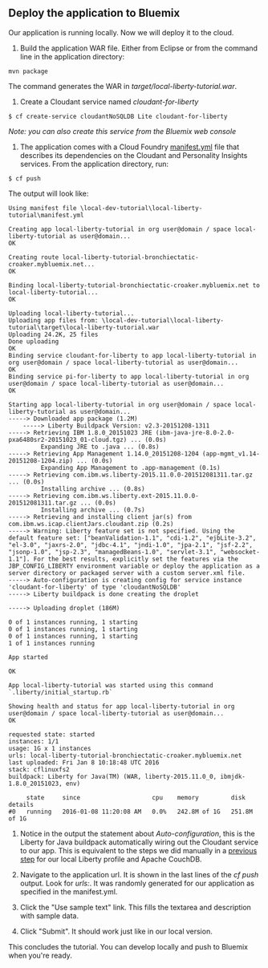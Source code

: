 ## Deploy the application to Bluemix

Our application is running locally.
Now we will deploy it to the cloud.

1. Build the application WAR file. Either from Eclipse or from the command line in the application directory:

  ```
  mvn package
  ```
  
  The command generates the WAR in *target/local-liberty-tutorial.war*.
  
1. Create a Cloudant service named *cloudant-for-liberty*

  ```
  $ cf create-service cloudantNoSQLDB Lite cloudant-for-liberty
  ```

  *Note: you can also create this service from the Bluemix web console*

1. The application comes with a Cloud Foundry [manifest.yml](manifest.yml) file that describes its dependencies
on the Cloudant and Personality Insights services. From the application directory, run:

  ```
  $ cf push
  ```

  The output will look like:
  
  ```
  Using manifest file \local-dev-tutorial\local-liberty-tutorial\manifest.yml

  Creating app local-liberty-tutorial in org user@domain / space local-liberty-tutorial as user@domain...
  OK

  Creating route local-liberty-tutorial-bronchiectatic-croaker.mybluemix.net...
  OK

  Binding local-liberty-tutorial-bronchiectatic-croaker.mybluemix.net to local-liberty-tutorial...
  OK

  Uploading local-liberty-tutorial...
  Uploading app files from: \local-dev-tutorial\local-liberty-tutorial\target\local-liberty-tutorial.war
  Uploading 24.2K, 25 files
  Done uploading
  OK
  Binding service cloudant-for-liberty to app local-liberty-tutorial in org user@domain / space local-liberty-tutorial as user@domain...
  OK
  Binding service pi-for-liberty to app local-liberty-tutorial in org user@domain / space local-liberty-tutorial as user@domain...
  OK

  Starting app local-liberty-tutorial in org user@domain / space local-liberty-tutorial as user@domain...
  -----> Downloaded app package (1.2M)
      -----> Liberty Buildpack Version: v2.3-20151208-1311
  -----> Retrieving IBM 1.8.0_20151023 JRE (ibm-java-jre-8.0-2.0-pxa6480sr2-20151023_01-cloud.tgz) ... (0.0s)
           Expanding JRE to .java ... (0.8s)
  -----> Retrieving App Management 1.14.0_20151208-1204 (app-mgmt_v1.14-20151208-1204.zip) ... (0.0s)
           Expanding App Management to .app-management (0.1s)
  -----> Retrieving com.ibm.ws.liberty-2015.11.0.0-201512081311.tar.gz ... (0.0s)
           Installing archive ... (0.8s)
  -----> Retrieving com.ibm.ws.liberty.ext-2015.11.0.0-201512081311.tar.gz ... (0.0s)
           Installing archive ... (0.7s)
  -----> Retrieving and installing client jar(s) from com.ibm.ws.icap.clientJars.cloudant.zip (0.2s)
  -----> Warning: Liberty feature set is not specified. Using the default feature set: ["beanValidation-1.1", "cdi-1.2", "ejbLite-3.2", "el-3.0", "jaxrs-2.0", "jdbc-4.1", "jndi-1.0", "jpa-2.1", "jsf-2.2", "jsonp-1.0", "jsp-2.3", "managedBeans-1.0", "servlet-3.1", "websocket-1.1"]. For the best results, explicitly set the features via the JBP_CONFIG_LIBERTY environment variable or deploy the application as a server directory or packaged server with a custom server.xml file.
  -----> Auto-configuration is creating config for service instance 'cloudant-for-liberty' of type 'cloudantNoSQLDB'
  -----> Liberty buildpack is done creating the droplet

  -----> Uploading droplet (186M)

  0 of 1 instances running, 1 starting
  0 of 1 instances running, 1 starting
  0 of 1 instances running, 1 starting
  1 of 1 instances running

  App started

  OK

  App local-liberty-tutorial was started using this command `.liberty/initial_startup.rb`

  Showing health and status for app local-liberty-tutorial in org user@domain / space local-liberty-tutorial as user@domain...
  OK

  requested state: started
  instances: 1/1
  usage: 1G x 1 instances
  urls: local-liberty-tutorial-bronchiectatic-croaker.mybluemix.net
  last uploaded: Fri Jan 8 10:18:48 UTC 2016
  stack: cflinuxfs2
  buildpack: Liberty for Java(TM) (WAR, liberty-2015.11.0_0, ibmjdk-1.8.0_20151023, env)

       state     since                    cpu    memory         disk           details
  #0   running   2016-01-08 11:20:08 AM   0.0%   242.8M of 1G   251.8M of 1G
  ```

1. Notice in the output the statement about *Auto-configuration*, this is the Liberty for Java buildpack
automatically wiring out the Cloudant service to our app. This is equivalent to the steps we did manually in 
a [previous step](004-LIBERTY-COUCHDB.md) for our local Liberty profile and Apache CouchDB.

1. Navigate to the application url. It is shown in the last lines of the *cf push* output. Look for *urls:*.
It was randomly generated for our application as specified in the manifest.yml.

1. Click the "Use sample text" link. This fills the textarea and description with sample data.

1. Click "Submit". It should work just like in our local version.

This concludes the tutorial. You can develop locally and push to Bluemix when you're ready.